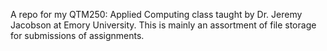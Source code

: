 A repo for my QTM250: Applied Computing class taught by Dr. Jeremy Jacobson at Emory University. This is mainly an assortment of file storage for submissions of assignments.
